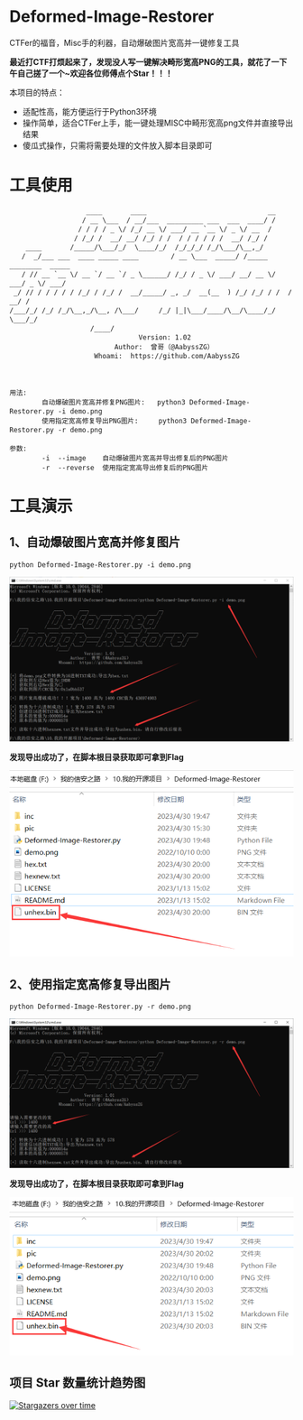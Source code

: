 # Deformed-Image-Restorer

CTFer的福音，Misc手的利器，自动爆破图片宽高并一键修复工具

**最近打CTF打烦起来了，发现没人写一键解决畸形宽高PNG的工具，就花了一下午自己搓了一个~欢迎各位师傅点个Star！！！**

本项目的特点：

- 适配性高，能方便运行于Python3环境
- 操作简单，适合CTFer上手，能一键处理MISC中畸形宽高png文件并直接导出结果
- 傻瓜式操作，只需将需要处理的文件放入脚本目录即可

# 工具使用

```
                   ____       ____                              __
                  / __ \___  / __/___  _________ ___  ___  ____/ /
                 / / / / _ \/ /_/ __ \/ ___/ __ `__ \/ _ \/ __  /
                / /_/ /  __/ __/ /_/ / /  / / / / / /  __/ /_/ /
    ____       /_____/\___/_/  \____/_/  /_/_/_/ /_/\___/\__,_/
   /  _/___ ___  ____ _____ ____        / __ \___  _____/ /_____  ________  _____
   / // __ `__ \/ __ `/ __ `/ _ \______/ /_/ / _ \/ ___/ __/ __ \/ ___/ _ \/ ___/
 _/ // / / / / / /_/ / /_/ /  __/_____/ _, _/  __(__  ) /_/ /_/ / /  /  __/ /
/___/_/ /_/ /_/\__,_/\__, /\___/     /_/ |_|\___/____/\__/\____/_/   \___/_/
                    /____/
                                Version: 1.02
                          Author:  曾哥（@AabyssZG）
                     Whoami:  https://github.com/AabyssZG



用法:
        自动爆破图片宽高并修复PNG图片:   python3 Deformed-Image-Restorer.py -i demo.png
        使用指定宽高修复导出PNG图片:     python3 Deformed-Image-Restorer.py -r demo.png

参数:
        -i  --image    自动爆破图片宽高并导出修复后的PNG图片
        -r  --reverse  使用指定宽高导出修复后的PNG图片
```

# 工具演示

## 1、自动爆破图片宽高并修复图片

```
python Deformed-Image-Restorer.py -i demo.png
```

![Base64导出](./img/image.png)

**发现导出成功了，在脚本根目录获取即可拿到Flag**

![Base64导出效果](./img/output-1.png)

## 2、使用指定宽高修复导出图片

```
python Deformed-Image-Restorer.py -r demo.png
```

![Hex导出](./img/reverse.png)

**发现导出成功了，在脚本根目录获取即可拿到Flag**

![Hex导出效果](./img/output-2.png)

## 项目 Star 数量统计趋势图

[![Stargazers over time](https://starchart.cc/AabyssZG/Deformed-Image-Restorer.svg)](https://starchart.cc/AabyssZG/Deformed-Image-Restorer)

